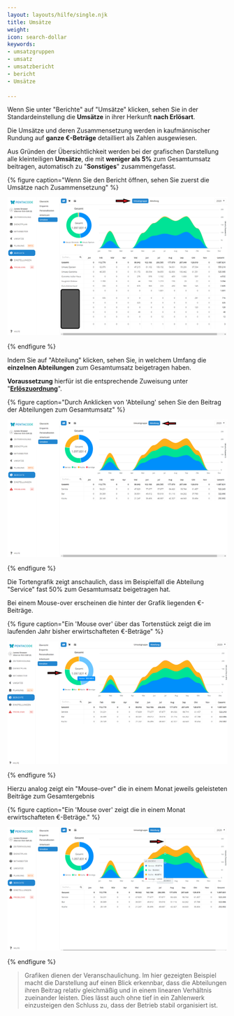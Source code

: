 ```yaml
---
layout: layouts/hilfe/single.njk
title: Umsätze
weight: 
icon: search-dollar
keywords:
- umsatzgruppen
- umsatz
- umsatzbericht
- bericht
- Umsätze

---
```

Wenn Sie unter "Berichte" auf "Umsätze" klicken, sehen Sie in der Standardeinstellung die **Umsätze** in ihrer Herkunft **nach Erlösart**.

Die Umsätze und deren Zusammensetzung werden in kaufmännischer Rundung auf **ganze €-Beträge** detailliert als Zahlen ausgewiesen.

Aus Gründen der Übersichtlichkeit werden bei der grafischen Darstellung alle kleinteiligen **Umsätze**, die mit **weniger als 5%** zum Gesamtumsatz beitragen, automatisch zu "**Sonstiges**" zusammengefasst.

{% figure caption="Wenn Sie den Bericht öffnen, sehen Sie zuerst die Umsätze nach Zusammensetzung" %}

![](/uploads/umsatz5.png)

{% endfigure %}

Indem Sie auf "Abteilung" klicken, sehen Sie, in welchem Umfang die **einzelnen Abteilungen** zum Gesamtumsatz beigetragen haben.

**Voraussetzung** hierfür ist die entsprechende Zuweisung unter "[**Erlöszuordnung**](/hilfe/handbuch/umsaetze/erloeszuordnung/)".

{% figure caption="Durch Anklicken von 'Abteilung' sehen Sie den Beitrag der Abteilungen zum Gesamtumsatz" %}

![](/uploads/umsatz2.png)

{% endfigure %}

Die Tortengrafik zeigt anschaulich, dass im Beispielfall die Abteilung "Service" fast 50% zum Gesamtumsatz beigetragen hat.

Bei einem Mouse-over  erscheinen die hinter der Grafik liegenden €-Beiträge.

{% figure caption="Ein 'Mouse over' über das Tortenstück zeigt die im laufenden Jahr bisher erwirtschafteten €-Beträge" %}

![](/uploads/umsatz3.png)

{% endfigure %}

Hierzu analog zeigt ein "Mouse-over" die in einem Monat jeweils geleisteten Beiträge zum Gesamtergebnis

{% figure caption="Ein 'Mouse over'  zeigt die in einem Monat erwirtschafteten €-Beträge." %}

![](/uploads/umsatz4.png)

{% endfigure %}

> Grafiken dienen der Veranschaulichung. Im hier gezeigten Beispiel macht die Darstellung auf einen Blick erkennbar, dass die Abteilungen ihren Beitrag relativ gleichmäßig und in einem linearen Verhältnis zueinander leisten. Dies lässt auch ohne tief in ein Zahlenwerk einzusteigen den Schluss zu, dass der Betrieb stabil organisiert ist.
